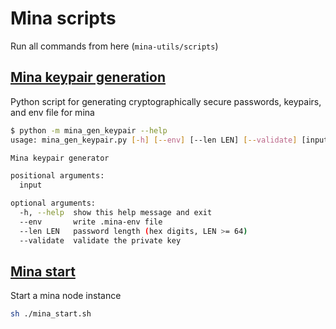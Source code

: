 # Mina scripts

Run all commands from here (`mina-utils/scripts`)

## [Mina keypair generation](./mina_gen_keypair.py)

Python script for generating cryptographically secure passwords, keypairs, and env file for mina

```sh
$ python -m mina_gen_keypair --help
usage: mina_gen_keypair.py [-h] [--env] [--len LEN] [--validate] [input ...]

Mina keypair generator

positional arguments:
  input

optional arguments:
  -h, --help  show this help message and exit
  --env       write .mina-env file
  --len LEN   password length (hex digits, LEN >= 64)
  --validate  validate the private key
```

## [Mina start](./mina_start.sh)

Start a mina node instance

```sh
sh ./mina_start.sh
```
